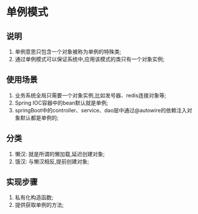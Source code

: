 # 单例模式
## 说明
1. 单例意思只包含一个对象被称为单例的特殊类;
2. 通过单例模式可以保证系统中,应用该模式的类只有一个对象实例;
## 使用场景
1. 业务系统全局只需要一个对象实例,比如发号器、redis连接对象等;
2. Spring IOC容器中的bean默认就是单例;
3. springBoot中的controller、service、dao层中通过@autowire的依赖注入对象默认都是单例的;
## 分类
1. 懒汉: 就是所谓的懒加载,延迟创建对象;
2. 饿汉: 与懒汉相反,提前创建对象;
## 实现步骤
1. 私有化构造函数;
2. 提供获取单例的方法;